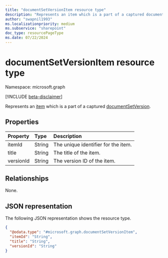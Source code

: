```yaml
---
title: "documentSetVersionItem resource type"
description: "Represents an item which is a part of a captured document set version."
author: "swapnil1993"
ms.localizationpriority: medium
ms.subservice: "sharepoint"
doc_type: resourcePageType
ms.date: 07/22/2024
---
```


# documentSetVersionItem resource type

Namespace: microsoft.graph

[!INCLUDE [beta-disclaimer](../../includes/beta-disclaimer.md)]

Represents an [item](../resources/listitem.md) which is a part of a captured [documentSetVersion](../resources/documentsetversion.md).

## Properties
|Property|Type|Description|
|:---|:---|:---|
|itemId|String| The unique identifier for the item. |
|title|String| The title of the item. |
|versionId|String| The version ID of the item.|

## Relationships
None.

## JSON representation
The following JSON representation shows the resource type.
<!-- {
  "blockType": "resource",
  "@odata.type": "microsoft.graph.documentSetVersionItem"
}
-->
``` json
{
  "@odata.type": "#microsoft.graph.documentSetVersionItem",
  "itemId": "String",
  "title": "String",
  "versionId": "String"
}
```

